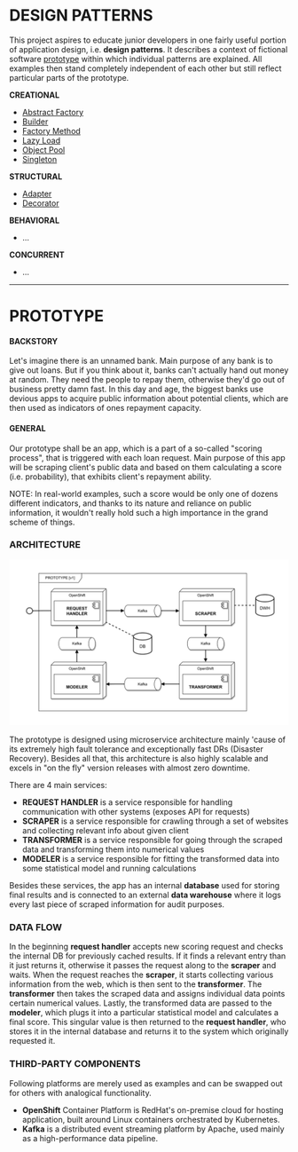 # DESIGN PATTERNS

This project aspires to educate junior developers in one fairly useful portion of application design, i.e. 
**design patterns**. It describes a context of fictional software [prototype](#prototype) within which individual 
patterns are explained. All examples then stand completely independent of each other but still reflect particular 
parts of the prototype. 

**CREATIONAL**
- [Abstract Factory](./AbstractFactory)
- [Builder](./Builder)
- [Factory Method](./FactoryMethod)
- [Lazy Load](./LazyLoad)
- [Object Pool](./ObjectPool)
- [Singleton](./Singleton)

**STRUCTURAL**
- [Adapter](./Adapter)
- [Decorator](./Decorator)

**BEHAVIORAL**
- ...

**CONCURRENT**
- ...

---

# PROTOTYPE

#### BACKSTORY

Let's imagine there is an unnamed bank. Main purpose of any bank is to give out loans. But if you think about it, banks
can't actually hand out money at random. They need the people to repay them, otherwise they'd go out of business pretty
damn fast. In this day and age, the biggest banks use devious apps to acquire public information about potential clients, 
which are then used as indicators of ones repayment capacity.

#### GENERAL

Our prototype shall be an app, which is a part of a so-called "scoring process", that is triggered with each loan request.
Main purpose of this app will be scraping client's public data and based on them calculating a score (i.e. probability), 
that exhibits client's repayment ability.

NOTE: In real-world examples, such a score would be only one of dozens different indicators, and thanks to its nature 
and reliance on public information, it wouldn't really hold such a high importance in the grand scheme of things.

### ARCHITECTURE

![prototype-architecture](./prototype-architecture.svg)

The prototype is designed using microservice architecture mainly 'cause of its extremely high fault tolerance and 
exceptionally fast DRs (Disaster Recovery). Besides all that, this architecture is also highly scalable and excels in 
"on the fly" version releases with almost zero downtime. 

There are 4 main services:

- **REQUEST HANDLER** is a service responsible for handling communication with other systems (exposes API for requests)
- **SCRAPER** is a service responsible for crawling through a set of websites and collecting relevant info about given client
- **TRANSFORMER** is a service responsible for going through the scraped data and transforming them into numerical values
- **MODELER** is a service responsible for fitting the transformed data into some statistical model and running calculations

Besides these services, the app has an internal **database** used for storing final results and is connected to an 
external **data warehouse** where it logs every last piece of scraped information for audit purposes.

### DATA FLOW

In the beginning **request handler** accepts new scoring request and checks the internal DB for previously cached results.
If it finds a relevant entry than it just returns it, otherwise it passes the request along to the **scraper** and waits.
When the request reaches the **scraper**, it starts collecting various information from the web, which is then sent to
the **transformer**. The **transformer** then takes the scraped data and assigns individual data points certain numerical
values. Lastly, the transformed data are passed to the **modeler**, which plugs it into a particular statistical model 
and calculates a final score. This singular value is then returned to the **request handler**, who stores it in the 
internal database and returns it to the system which originally requested it.

### THIRD-PARTY COMPONENTS 

Following platforms are merely used as examples and can be swapped out for others with analogical functionality.

- **OpenShift** Container Platform is RedHat's on-premise cloud for hosting application, built around Linux containers orchestrated by Kubernetes.
- **Kafka** is a distributed event streaming platform by Apache, used mainly as a high-performance data pipeline.
